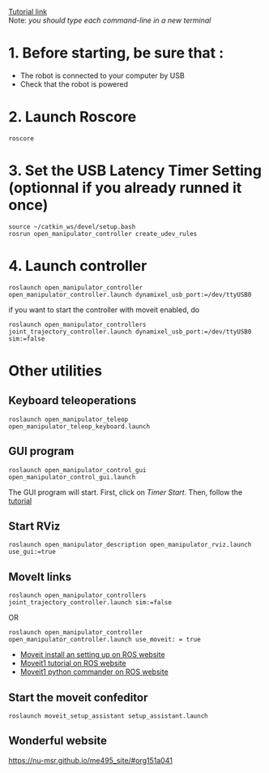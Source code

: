 [Tutorial link](https://emanual.robotis.com/docs/en/platform/openmanipulator_x/quick_start_guide/)  
Note: *you should type each command-line in a new terminal*  

# 1. Before starting, be sure that :  
* The robot is connected to your computer by USB  
* Check that the robot is powered  

# 2. Launch Roscore
```
roscore
```

# 3. Set the USB Latency Timer Setting (optionnal if you already runned it once)
```
source ~/catkin_ws/devel/setup.bash
rosrun open_manipulator_controller create_udev_rules
```

# 4. Launch controller
```
roslaunch open_manipulator_controller open_manipulator_controller.launch dynamixel_usb_port:=/dev/ttyUSB0
```
if you want to start the controller with moveit enabled, do 
```
roslaunch open_manipulator_controllers joint_trajectory_controller.launch dynamixel_usb_port:=/dev/ttyUSB0 sim:=false
```

# Other utilities
## Keyboard teleoperations 
```
roslaunch open_manipulator_teleop open_manipulator_teleop_keyboard.launch

```

## GUI program 
```
roslaunch open_manipulator_control_gui open_manipulator_control_gui.launch
```
The GUI program will start. First, click on *Timer Start*.
Then, follow the [tutorial](https://emanual.robotis.com/docs/en/platform/openmanipulator_x/ros_operation/)



## Start RViz
```
roslaunch open_manipulator_description open_manipulator_rviz.launch use_gui:=true
```
## MoveIt links
```
roslaunch open_manipulator_controllers joint_trajectory_controller.launch sim:=false
```
OR 
```
roslaunch open_manipulator_controller open_manipulator_controller.launch use_moveit: = true
```
* [Moveit install an setting up on ROS website](https://ros-planning.github.io/moveit_tutorials/doc/getting_started/getting_started.html)  
* [Moveit1 tutorial on ROS website](https://ros-planning.github.io/moveit_tutorials/doc/move_group_python_interface/move_group_python_interface_tutorial.html)  
* [Moveit1 python commander on ROS website](https://ros-planning.github.io/moveit_tutorials/doc/moveit_commander_scripting/moveit_commander_scripting_tutorial.html)  
## Start the moveit confeditor
```
roslaunch moveit_setup_assistant setup_assistant.launch
```
## Wonderful website 
https://nu-msr.github.io/me495_site/#org151a041
